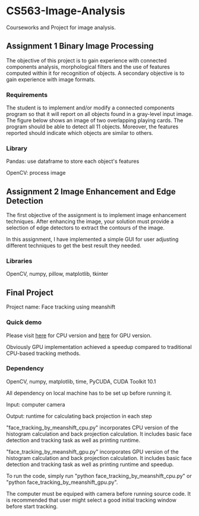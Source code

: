 # CS563-Image-Analysis
Courseworks and Project for image analysis.

## Assignment 1 Binary Image Processing

The objective of this project is to gain experience with connected components analysis, morphological filters and the use of features computed within it for recognition of objects. A secondary objective is to gain experience with image formats. 

### Requirements

The student is to implement and/or modify a connected components program so that it will report on all objects found in a gray-level input image. The figure below shows an image of two overlapping playing cards. The program should be able to detect all 11 objects. Moreover, the features reported should indicate which objects are similar to others.

### Library
Pandas: use dataframe to store each object's features

OpenCV: process image

## Assignment 2 Image Enhancement and Edge Detection

The first objective of the assignment is to implement image enhancement techniques. After enhancing the image, your solution must provide a selection of edge detectors to extract the contours of the image.

In this assignment, I have implemented a simple GUI for user adjusting different techniques to get the best result they needed.

### Libraries
OpenCV, numpy, pillow, matplotlib, tkinter


## Final Project
Project name: Face tracking using meanshift

### Quick demo
Please visit [here](https://drive.google.com/file/d/13NmlB9p51czy72iKu2ggzDUmaqRnlIAm/view?usp=sharing) for CPU version and [here](https://drive.google.com/file/d/1i6L8PB3JzvICeJUm6hnmtzqDKfvhrMGl/view?usp=sharing) for GPU version.

Obviously GPU implementation achieved a speedup compared to traditional CPU-based tracking methods.  

### Dependency
OpenCV, numpy, matplotlib, time, PyCUDA, CUDA Toolkit 10.1

All dependency on local machine has to be set up before running it.

Input: computer camera

Output: runtime for calculating back projection in each step

"face_tracking_by_meanshift_cpu.py" incorporates CPU version of the histogram calculation and back projection calculation.
It includes basic face detection and tracking task as well as printing runtime.

"face_tracking_by_meanshift_gpu.py" incorporates GPU version of the histogram calculation and back projection calculation.
It includes basic face detection and tracking task as well as printing runtime and speedup.

To run the code, simply run "python face_tracking_by_meanshift_cpu.py" or "python face_tracking_by_meanshift_gpu.py".

The computer must be equiped with camera before running source code. It is recommended that user might select a good initial tracking window before start tracking.
